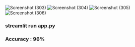 ![Screenshot (303)](https://github.com/user-attachments/assets/5236b25b-90b5-476f-b503-0903df23024c)
![Screenshot (304)](https://github.com/user-attachments/assets/466e1834-c9ff-48ce-b6cc-9471c4a53976)
![Screenshot (305)](https://github.com/user-attachments/assets/28ff5007-90ed-4329-96db-83c60090307a)
![Screenshot (306)](https://github.com/user-attachments/assets/0090e70c-7a41-47a8-9e6a-c69a3d5a6ed1)
### streamlit run app.py
### Accuracy : 96%
